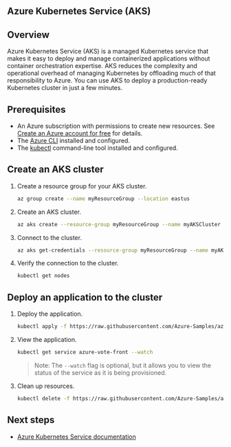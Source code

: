 ## Azure Kubernetes Service (AKS)

## Overview

Azure Kubernetes Service (AKS) is a managed Kubernetes service that makes it easy to deploy and manage containerized applications without container orchestration expertise. AKS reduces the complexity and operational overhead of managing Kubernetes by offloading much of that responsibility to Azure. You can use AKS to deploy a production-ready Kubernetes cluster in just a few minutes.

## Prerequisites

* An Azure subscription with permissions to create new resources. See [Create an Azure account for free](https://azure.microsoft.com/free/?WT.mc_id=A261C142F) for details.
* The [Azure CLI](https://docs.microsoft.com/cli/azure/install-azure-cli?view=azure-cli-latest&WT.mc_id=A261C142F) installed and configured.
* The [kubectl](https://kubernetes.io/docs/tasks/tools/install-kubectl/) command-line tool installed and configured.

## Create an AKS cluster

1. Create a resource group for your AKS cluster.

    ```bash
    az group create --name myResourceGroup --location eastus
    ```

2. Create an AKS cluster.

    ```bash
    az aks create --resource-group myResourceGroup --name myAKSCluster --node-count 1 --enable-addons monitoring --generate-ssh-keys
    ```

3. Connect to the cluster.

    ```bash
    az aks get-credentials --resource-group myResourceGroup --name myAKSCluster
    ```

4. Verify the connection to the cluster.

    ```bash
    kubectl get nodes
    ```

## Deploy an application to the cluster

1. Deploy the application.

    ```bash
    kubectl apply -f https://raw.githubusercontent.com/Azure-Samples/azure-voting-app-redis/master/azure-vote-all-in-one-redis.yaml
    ```

2. View the application.

    ```bash
    kubectl get service azure-vote-front --watch
    ```

    > Note: The `--watch` flag is optional, but it allows you to view the status of the service as it is being provisioned.

3. Clean up resources.

    ```bash
    kubectl delete -f https://raw.githubusercontent.com/Azure-Samples/azure-voting-app-redis/master/azure-vote-all-in-one-redis.yaml
    ```

## Next steps

* [Azure Kubernetes Service documentation](https://docs.microsoft.com/azure/aks/?WT.mc_id=A261C142F)